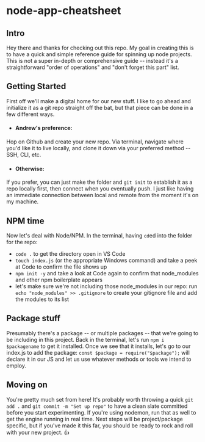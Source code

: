 # node-app-cheatsheet

## Intro

Hey there and thanks for checking out this repo.  My goal in creating this is to have a quick and simple reference guide for spinning up node projects.  This is not a super in-depth or comprehensive guide -- instead it's a straightforward "order of operations" and "don't forget this part" list.

## Getting Started

First off we'll make a digital home for our new stuff.  I like to go ahead and initialize it as a git repo straight off the bat, but that piece can be done in a few different ways.

- #### Andrew's preference:

Hop on Github and create your new repo.  Via terminal, navigate where you'd like it to live locally, and clone it down via your preferred method -- SSH, CLI, etc.

- #### Otherwise:

If you prefer, you can just make the folder and `git init` to establish it as a repo locally first, then connect when you eventually push.  I just like having an immediate connection between local and remote from the moment it's on my machine.

## NPM time

Now let's deal with Node/NPM.  In the terminal, having `cd`ed into the folder for the repo: 

- `code .` to get the directory open in VS Code
- `touch index.js` (or the appropriate Windows command) and take a peek at Code to confirm the file shows up
- `npm init -y` and take a look at Code again to confirm that node_modules and other npm boilerplate appears
- let's make sure we're not including those node_modules in our repo: run `echo "node_modules" >> .gitignore` to create your gitignore file and add the modules to its list

## Package stuff

Presumably there's a package -- or multiple packages -- that we're going to be including in this project.  Back in the terminal, let's run `npm i $packagename` to get it installed.  Once we see that it installs, let's go to our index.js to add the package: `const $package = require("$package");` will declare it in our JS and let us use whatever methods or tools we intend to employ.

## Moving on

You're pretty much set from here!  It's probably worth throwing a quick `git add .` and `git commit -m "Set up repo"` to have a clean slate committed before you start experimenting.  If you're using nodemon, run that as well to get the engine running in real time.  Next steps will be project/package specific, but if you've made it this far, you should be ready to rock and roll with your new project.  👍
